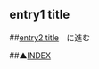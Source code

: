 ## entry1 title



##[entry2 title](/contents/entries/entry2/entry.html)　に進む

##▲[INDEX](/contents/entries/agenda/entry.html)